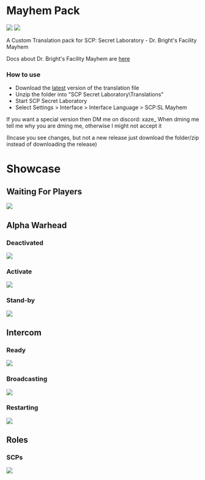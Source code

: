 # Mayhem Pack
<a href="https://github.com/xaze1/MayhemPack/releases/latest" alt="Latest release"><img src="https://img.shields.io/github/downloads-pre/xaze1/MayhemPack/latest/total?label=downloads"></a>
<a href="https://github.com/xaze1/MayhemPack/releases/latest" alt="Latest release"><img src="https://img.shields.io/github/v/release/xaze1/MayhemPack"></a>

A Custom Translation pack for SCP: Secret Laboratory - Dr. Bright's Facility Mayhem

Docs about Dr. Bright's Facility Mayhem are [here](https://docs.google.com/document/d/1Zq2hJ0jlXvPS_FO0-gBGI4r2XEawwcjstSXYIExcX-k/)

### How to use
- Download the [latest](https://github.com/xaze1/MayhemPack/releases/latest) version of the translation file
- Unzip the folder into "SCP Secret Laboratory\Translations"
- Start SCP Secret Laboratory
- Select Settings > Interface > Interface Language > SCP:SL Mayhem

If you want a special version then DM me on discord: xaze_
When dming me tell me why you are dming me, otherwise I might not accept it

(Incase you see changes, but not a new release just download the folder/zip instead of downloading the release)

# Showcase

## Waiting For Players
<img src="https://i.imgur.com/DQOu2FK.png">

## Alpha Warhead

### Deactivated
<img src="https://i.imgur.com/QjyE52X.png">

### Activate
<img src="https://i.imgur.com/heGx3U2.png">

### Stand-by
<img src="https://i.imgur.com/mf8qltD.png">

## Intercom

### Ready
<img src="https://i.imgur.com/KBeBIn6.png">

### Broadcasting
<img src="https://i.imgur.com/90I5kvs.png">

### Restarting
<img src="https://i.imgur.com/OePR49w.png">

## Roles

### SCPs
<img src="https://i.imgur.com/70G6vQh.png">